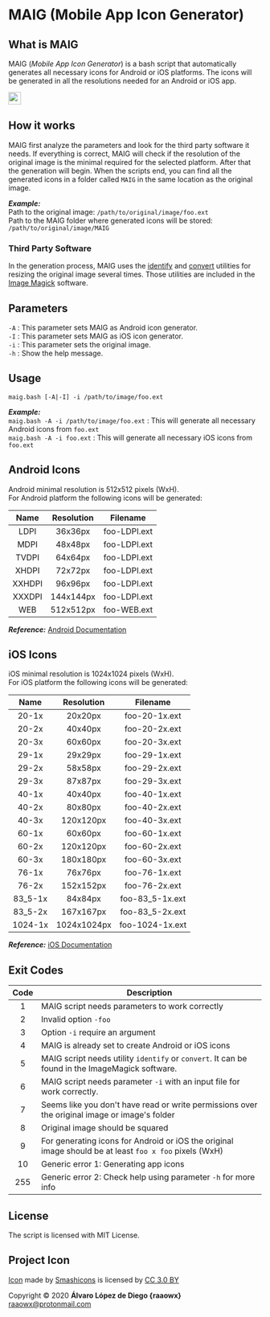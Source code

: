 # MAIG (Mobile App Icon Generator)

## What is MAIG

MAIG (_Mobile App Icon Generator_) is a bash script that automatically generates all necessary icons for Android or iOS platforms. The icons will be generated in all the resolutions needed for an Android or iOS app.

<img
src="./maig.png" width="25">

## How it works

MAIG first analyze the parameters and look for the third party software it needs. If everything is correct, MAIG will check if the resolution of the original image is the minimal required for the selected platform. After that the generation will begin. When the scripts end, you can find all the generated icons in a folder called `MAIG` in the same location as the original image.

**_Example:_**  
Path to the original image: `/path/to/original/image/foo.ext`  
Path to the MAIG folder where generated icons will be stored: `/path/to/original/image/MAIG`

### Third Party Software

In the generation process, MAIG uses the [identify](https://www.imagemagick.org/script/identify.php) and [convert](https://imagemagick.org/script/convert.php) utilities for resizing the original image several times. Those utilities are included in the [Image Magick](https://imagemagick.org) software.

## Parameters

`-A` : This parameter sets MAIG as Android icon generator.  
`-I` : This parameter sets MAIG as iOS icon generator.  
`-i` : This parameter sets the original image.  
`-h` : Show the help message.

## Usage

`maig.bash [-A|-I] -i /path/to/image/foo.ext`

**_Example:_**  
`maig.bash -A -i /path/to/image/foo.ext` : This will generate all necessary Android icons from `foo.ext`  
`maig.bash -A -i foo.ext` : This will generate all necessary iOS icons from `foo.ext`  

## Android Icons

Android minimal resolution is 512x512 pixels (WxH).  
For Android platform the following icons will be generated:  

Name|Resolution|Filename
:---:|:---:|:---:
LDPI|36x36px|foo-LDPI.ext
MDPI|48x48px|foo-LDPI.ext
TVDPI|64x64px|foo-LDPI.ext
XHDPI|72x72px|foo-LDPI.ext
XXHDPI|96x96px|foo-LDPI.ext
XXXDPI|144x144px|foo-LDPI.ext
WEB|512x512px|foo-WEB.ext

**_Reference:_** [Android Documentation](https://material.io/design/iconography/)

## iOS Icons

iOS minimal resolution is 1024x1024 pixels (WxH).  
For iOS platform the following icons will be generated:  

Name|Resolution|Filename
:---:|:---:|:---:
20-1x|20x20px|foo-20-1x.ext
20-2x|40x40px|foo-20-2x.ext
20-3x|60x60px|foo-20-3x.ext
29-1x|29x29px|foo-29-1x.ext
29-2x|58x58px|foo-29-2x.ext
29-3x|87x87px|foo-29-3x.ext
40-1x|40x40px|foo-40-1x.ext
40-2x|80x80px|foo-40-2x.ext
40-3x|120x120px|foo-40-3x.ext
60-1x|60x60px|foo-60-1x.ext
60-2x|120x120px|foo-60-2x.ext
60-3x|180x180px|foo-60-3x.ext
76-1x|76x76px|foo-76-1x.ext
76-2x|152x152px|foo-76-2x.ext
83_5-1x|84x84px|foo-83_5-1x.ext
83_5-2x|167x167px|foo-83_5-2x.ext
1024-1x|1024x1024px|foo-1024-1x.ext

**_Reference:_** [iOS Documentation](https://developer.apple.com/design/human-interface-guidelines/ios/icons-and-images/app-icon/)

## Exit Codes

Code|Description|
:---:|---
1|MAIG script needs parameters to work correctly
2|Invalid option `-foo`
3|Option `-i` require an argument
4|MAIG is already set to create Android or iOS icons
5|MAIG script needs utility `identify` or `convert`. It can be found in the ImageMagick software.
6|MAIG script needs parameter `-i` with an input file for work correctly.
7|Seems like you don't have read or write permissions over the original image or image's folder
8|Original image should be squared
9|For generating icons for Android or iOS the original image should be at least `foo x foo` pixels (WxH)
10|Generic error 1: Generating app icons
255|Generic error 2: Check help using parameter `-h` for more info

## License

The script is licensed with MIT License.

## Project Icon

[Icon](https://www.flaticon.com/free-icon/layers_149243) made by [Smashicons](https://www.flaticon.com/authors/smashicons) is licensed by [CC 3.0 BY](http://creativecommons.org/licenses/by/3.0/)

Copyright © 2020 **Álvaro López de Diego {raaowx}** <raaowx@protonmail.com>
